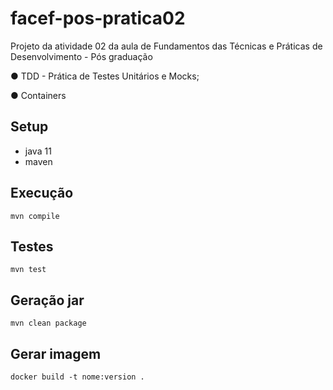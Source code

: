 # facef-pos-pratica02
Projeto da atividade 02 da aula de Fundamentos das Técnicas e Práticas de Desenvolvimento - Pós graduação

● TDD - Prática de Testes Unitários e Mocks;

● Containers


## Setup
* java 11
* maven

## Execução
`mvn compile`

## Testes
`mvn test`

## Geração jar
`mvn clean package`

## Gerar imagem
`docker build -t nome:version .`
